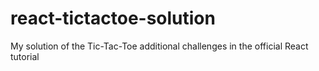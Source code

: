 # react-tictactoe-solution
My solution of the Tic-Tac-Toe additional challenges in the official React tutorial
